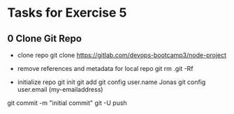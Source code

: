 # Tasks for Exercise 5

## 0 Clone Git Repo

- clone repo
git clone https://gitlab.com/devops-bootcamp3/node-project 

- remove references and metadata for local repo
git rm .git -Rf

- initialize repo
git init
git add
git config user.name Jonas
git config user.email (my-emailaddress)

git commit -m "initial commit"
git -U push
